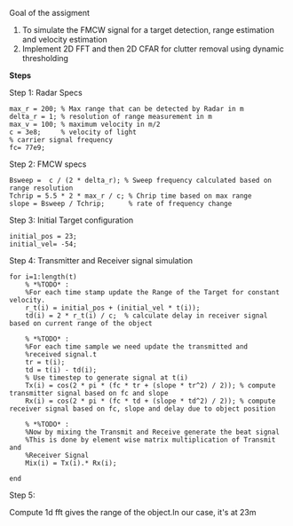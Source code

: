 Goal of the assigment
1. To simulate the FMCW signal for a target detection, range estimation and velocity estimation
2. Implement 2D FFT and then 2D CFAR for clutter removal using dynamic thresholding

**Steps**

 Step 1: Radar Specs
 ```
max_r = 200; % Max range that can be detected by Radar in m
delta_r = 1; % resolution of range measurement in m
max_v = 100; % maximum velocity in m/2
c = 3e8;     % velocity of light
% carrier signal frequency
fc= 77e9;
```

Step 2: FMCW specs
```
Bsweep =  c / (2 * delta_r); % Sweep frequency calculated based on range resolution
Tchrip = 5.5 * 2 * max_r / c; % Chrip time based on max range
slope = Bsweep / Tchrip;      % rate of frequency change
```

Step 3: Initial Target configuration
```
initial_pos = 23;
initial_vel= -54;
```

Step 4: Transmitter and Receiver signal simulation
```
for i=1:length(t)         
    % *%TODO* :
    %For each time stamp update the Range of the Target for constant velocity. 
    r_t(i) = initial_pos + (initial_vel * t(i));
    td(i) = 2 * r_t(i) / c;  % calculate delay in receiver signal based on current range of the object
    
    % *%TODO* :
    %For each time sample we need update the transmitted and
    %received signal.t
    tr = t(i);
    td = t(i) - td(i);
    % Use timestep to generate signal at t(i)
    Tx(i) = cos(2 * pi * (fc * tr + (slope * tr^2) / 2)); % compute transmitter signal based on fc and slope
    Rx(i) = cos(2 * pi * (fc * td + (slope * td^2) / 2)); % compute receiver signal based on fc, slope and delay due to object position
    
    % *%TODO* :
    %Now by mixing the Transmit and Receive generate the beat signal
    %This is done by element wise matrix multiplication of Transmit and
    %Receiver Signal
    Mix(i) = Tx(i).* Rx(i);
    
end
```

Step 5:

Compute 1d fft gives the range of the object.In our case, it's at 23m
